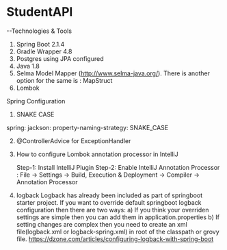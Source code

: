 # StudentAPI


--Technologies & Tools
1. Spring Boot 2.1.4
2. Gradle Wrapper 4.8
3. Postgres using JPA configured
4. Java 1.8
5. Selma Model Mapper (http://www.selma-java.org/). There is another option for the same is : MapStruct
6. Lombok


Spring Configuration

1. SNAKE CASE

spring:
    jackson:
      property-naming-strategy: SNAKE_CASE

2. @ControllerAdvice for ExceptionHandler

3. How to configure Lombok annotation processor in IntelliJ

    Step-1: Install IntelliJ Plugin
    Step-2: Enable IntelliJ Annotation Processor : File -> Settings -> Build, Execution & Deployment -> Compiler -> Annotation Processor

4. logback
    Logback has already been included as part of springboot starter project. If you want to override default springboot logback configuration then there are two ways:
    a) If you think your overriden settings are simple then you can add them in application.properties
    b) If setting changes are complex then you need to create an xml file(logback.xml or logback-spring.xml) in root of the classpath or grovy file.
    https://dzone.com/articles/configuring-logback-with-spring-boot
